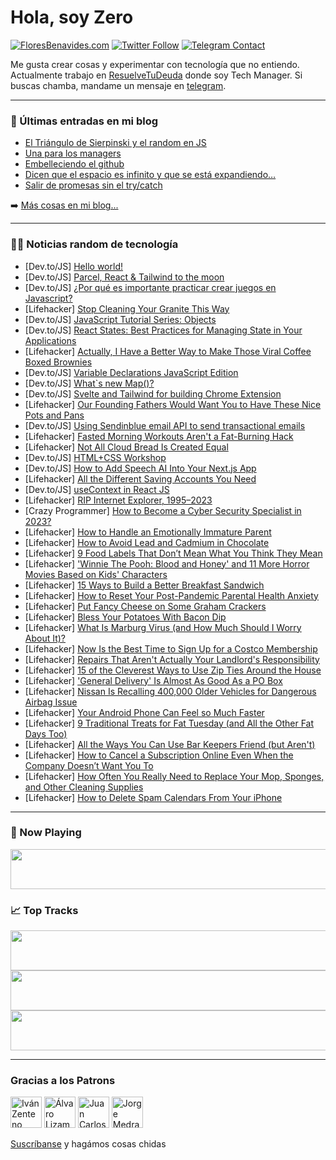 # Hola, soy Zero

[![FloresBenavides.com](https://img.shields.io/website?down_message=oops&label=MiBlog&style=for-the-badge&up_message=online&url=https%3A%2F%2Ffloresbenavides.com)](https://floresbenavides.com) [![Twitter Follow](https://img.shields.io/twitter/follow/ZeroDragon?color=%231DA1F2&label=Follow&logo=twitter&logoColor=ffffff&style=for-the-badge)](https://twitter.com/zerodragon) [![Telegram Contact](https://img.shields.io/badge/escr%C3%ADbeme-ZeroDragon-%2326A5E4?style=for-the-badge&logo=telegram)](https://t.me/zerodragon)

Me gusta crear cosas y experimentar con tecnología que no entiendo.
Actualmente trabajo en [ResuelveTuDeuda](http://github.com/resuelve) donde soy Tech Manager.
Si buscas chamba, mandame un mensaje en [telegram](https://t.me/zerodragon).

---

### 📕 Últimas entradas en mi blog
<!-- BLOG-POST-LIST:START -->
- [El Triángulo de Sierpinski y el random en JS](https://floresbenavides.com/el-triangulo-de-sierpinski-y-el-random-en-js/)
- [Una para los managers](https://floresbenavides.com/una-para-los-managers/)
- [Embelleciendo el github](https://floresbenavides.com/embelleciendo-el-github/)
- [Dicen que el espacio es infinito y que se está expandiendo…](https://floresbenavides.com/dicen-que-el-espacio-es-infinito-y-que-se-esta-expandiendo/)
- [Salir de promesas sin el try/catch](https://floresbenavides.com/salir-de-promesas-sin-el-try-catch/)
<!-- BLOG-POST-LIST:END -->

➡️ [Más cosas en mi blog...](https://floresbenavides.com)

---

### 👨‍💻 Noticias random de tecnología
<!-- TECH-POSTS:START -->
- [Dev.to/JS] [Hello world!](https://dev.to/williamscarog/hello-world-g8f)
- [Dev.to/JS] [Parcel, React &amp; Tailwind to the moon](https://dev.to/matthewsaintbull/parcel-react-tailwind-to-the-moon-37i3)
- [Dev.to/JS] [¿Por qué es importante practicar crear juegos en Javascript?](https://dev.to/yisuscode/por-que-es-importante-practicar-crear-juegos-en-javascript-342j)
- [Lifehacker] [Stop Cleaning Your Granite This Way](https://lifehacker.com/stop-cleaning-your-granite-this-way-1850123832)
- [Dev.to/JS] [JavaScript Tutorial Series: Objects](https://dev.to/fullstackjo/javascript-tutorial-series-objects-4ei2)
- [Dev.to/JS] [React States: Best Practices for Managing State in Your Applications](https://dev.to/yosileyid/react-states-best-practices-for-managing-state-in-your-applications-4pk7)
- [Lifehacker] [Actually, I Have a Better Way to Make Those Viral Coffee Boxed Brownies](https://lifehacker.com/actually-i-have-a-better-way-to-make-those-viral-coffe-1850123596)
- [Dev.to/JS] [Variable Declarations JavaScript Edition](https://dev.to/clevercoderjoy/variable-declarations-javascript-edition-ea5)
- [Dev.to/JS] [What`s new Map&lpar;&rpar;?](https://dev.to/lausuarez02/whats-new-map-3hgn)
- [Dev.to/JS] [Svelte and Tailwind for building Chrome Extension](https://dev.to/codegino/svelte-and-tailwind-for-building-chrome-extension-3p4o)
- [Lifehacker] [Our Founding Fathers Would Want You to Have These Nice Pots and Pans](https://lifehacker.com/our-founding-fathers-would-want-you-to-have-these-nice-1850123464)
- [Dev.to/JS] [Using Sendinblue email API to send transactional emails](https://dev.to/frazie/using-sendinblue-email-api-to-send-transactional-emails-5heh)
- [Lifehacker] [Fasted Morning Workouts Aren&#39;t a Fat-Burning Hack](https://lifehacker.com/fasted-morning-workouts-arent-a-fat-burning-hack-1850123192)
- [Lifehacker] [Not All Cloud Bread Is Created Equal](https://lifehacker.com/not-all-cloud-bread-is-created-equal-1850122674)
- [Dev.to/JS] [HTML+CSS Workshop](https://dev.to/razbakov/htmlcss-workshop-283h)
- [Dev.to/JS] [How to Add Speech AI Into Your Next.js App](https://dev.to/deepgram/how-to-add-speech-ai-into-your-nextjs-app-491b)
- [Lifehacker] [All the Different Saving Accounts You Need](https://lifehacker.com/all-the-different-saving-accounts-you-need-1850122921)
- [Dev.to/JS] [useContext in React JS](https://dev.to/juliannehuynh/usecontext-in-react-js-28mo)
- [Lifehacker] [RIP Internet Explorer, 1995–2023](https://lifehacker.com/rip-internet-explorer-1995-2023-1850122636)
- [Crazy Programmer] [How to Become a Cyber Security Specialist in 2023?](https://www.thecrazyprogrammer.com/2023/02/how-to-become-a-cyber-security-specialist.html)
- [Lifehacker] [How to Handle an Emotionally Immature Parent](https://lifehacker.com/how-to-handle-an-emotionally-immature-parent-1850122477)
- [Lifehacker] [How to Avoid Lead and Cadmium in Chocolate](https://lifehacker.com/how-to-avoid-lead-and-cadmium-in-chocolate-1850120929)
- [Lifehacker] [9 Food Labels That Don’t Mean What You Think They Mean](https://lifehacker.com/9-food-labels-that-don-t-mean-what-you-think-they-mean-1850121752)
- [Lifehacker] [&#39;Winnie The Pooh: Blood and Honey&#39; and 11 More Horror Movies Based on Kids&#39; Characters](https://lifehacker.com/winnie-the-pooh-blood-and-honey-and-11-more-horror-mov-1850121061)
- [Lifehacker] [15 Ways to Build a Better Breakfast Sandwich](https://lifehacker.com/15-ways-to-build-a-better-breakfast-sandwich-1850119709)
- [Lifehacker] [How to Reset Your Post-Pandemic Parental Health Anxiety](https://lifehacker.com/how-to-reset-your-post-pandemic-parental-health-anxiety-1850117622)
- [Lifehacker] [Put Fancy Cheese on Some Graham Crackers](https://lifehacker.com/put-fancy-cheese-on-some-graham-crackers-1850119525)
- [Lifehacker] [Bless Your Potatoes With Bacon Dip](https://lifehacker.com/bless-your-potatoes-with-bacon-dip-1850119698)
- [Lifehacker] [What Is Marburg Virus &lpar;and How Much Should I Worry About It&rpar;?](https://lifehacker.com/what-is-marburg-virus-and-how-much-should-i-worry-abou-1850119986)
- [Lifehacker] [Now Is the Best Time to Sign Up for a Costco Membership](https://lifehacker.com/now-is-the-best-time-to-sign-up-for-a-costco-membership-1850119198)
- [Lifehacker] [Repairs That Aren&#39;t Actually Your Landlord&#39;s Responsibility](https://lifehacker.com/repairs-that-arent-actually-your-landlords-responsibili-1850118214)
- [Lifehacker] [15 of the Cleverest Ways to Use Zip Ties Around the House](https://lifehacker.com/15-of-the-cleverest-ways-to-use-zip-ties-around-the-hou-1850117768)
- [Lifehacker] [&#39;General Delivery&#39; Is Almost As Good As a PO Box](https://lifehacker.com/general-delivery-is-almost-as-good-as-a-po-box-1850118313)
- [Lifehacker] [Nissan Is Recalling 400,000 Older Vehicles for Dangerous Airbag Issue](https://lifehacker.com/nissan-is-recalling-400-000-older-vehicles-for-dangerou-1850118242)
- [Lifehacker] [Your Android Phone Can Feel so Much Faster](https://lifehacker.com/your-android-phone-can-feel-so-much-faster-1850118629)
- [Lifehacker] [9 Traditional Treats for Fat Tuesday &lpar;and All the Other Fat Days Too&rpar;](https://lifehacker.com/9-traditional-treats-for-fat-tuesday-and-all-the-other-1850118038)
- [Lifehacker] [All the Ways You Can Use Bar Keepers Friend &lpar;but Aren&#39;t&rpar;](https://lifehacker.com/all-the-ways-you-can-use-bar-keepers-friend-but-arent-1850117590)
- [Lifehacker] [How to Cancel a Subscription Online Even When the Company Doesn’t Want You To](https://lifehacker.com/how-to-cancel-a-subscription-online-even-when-the-compa-1850117577)
- [Lifehacker] [How Often You Really Need to Replace Your Mop, Sponges, and Other Cleaning Supplies](https://lifehacker.com/how-often-you-really-need-to-replace-your-mop-sponges-1850117996)
- [Lifehacker] [How to Delete Spam Calendars From Your iPhone](https://lifehacker.com/how-to-delete-spam-calendars-from-your-iphone-1849958726)<!-- TECH-POSTS:END -->

---

### 🎵 Now Playing
<a href="https://spotify-now-playing-dun.vercel.app/now-playing?open"><img src="https://spotify-now-playing-dun.vercel.app/now-playing" width="540" height="64"></a>

### 📈 Top Tracks
<a href="https://spotify-now-playing-dun.vercel.app/top-tracks?i=1&open"><img src="https://spotify-now-playing-dun.vercel.app/top-tracks?i=1" width="540" height="64"></a>
<a href="https://spotify-now-playing-dun.vercel.app/top-tracks?i=2&open"><img src="https://spotify-now-playing-dun.vercel.app/top-tracks?i=2" width="540" height="64"></a>
<a href="https://spotify-now-playing-dun.vercel.app/top-tracks?i=3&open"><img src="https://spotify-now-playing-dun.vercel.app/top-tracks?i=3" width="540" height="64"></a>

---

### Gracias a los Patrons
[<img src="https://avatars.githubusercontent.com/u/243380?v=4" alt="Iván Zenteno" width="50px">](https://github.com/k001) [<img src="https://avatars.githubusercontent.com/u/19955639?v=4" alt="Álvaro Lizama" width="50px">](https://github.com/alvarolizama) [<img src="https://avatars.githubusercontent.com/u/2718753?v=4" alt="Juan Carlos Ruiz" width="50px">](https://github.com/JuanCrg90) [<img src="https://avatars.githubusercontent.com/u/37025?v=4" alt="Jorge Medrano" width="50px">](https://github.com/h1pp1e) 

[Suscríbanse](https://www.patreon.com/zerodragon) y hagámos cosas chidas
